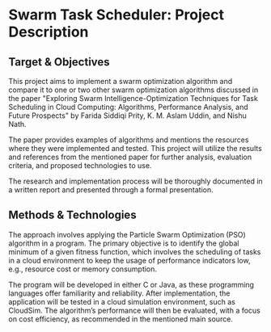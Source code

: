 # Swarm Task Scheduler: Project Description
## Target & Objectives

This project aims to implement a swarm optimization algorithm and 
compare it to one or two other swarm optimization algorithms discussed
in the paper "Exploring Swarm Intelligence-Optimization Techniques 
for Task Scheduling in Cloud Computing: Algorithms, Performance 
Analysis, and Future Prospects" by Farida Siddiqi Prity, 
K. M. Aslam Uddin, and Nishu Nath.

The paper provides examples of algorithms and mentions the resources 
where they were implemented and tested. This project will utilize the 
results and references from the mentioned paper for further analysis, 
evaluation criteria, and proposed technologies to use.

The research and implementation process will be thoroughly documented 
in a written report and presented through a formal presentation.
  
## Methods & Technologies

The approach involves applying the Particle Swarm Optimization (PSO) 
algorithm in a program. The primary objective is to identify the 
global minimum of a given fitness function, which involves the 
scheduling of tasks in a cloud environment to keep the usage of 
performance indicators low, e.g., resource cost or memory consumption.

The program will be developed in either C or Java, as these 
programming languages offer familiarity and reliability. After 
implementation, the application will be tested in a cloud simulation 
environment, such as CloudSim. The algorithm’s performance will then 
be evaluated, with a focus on cost efficiency, as recommended in the 
mentioned main source.